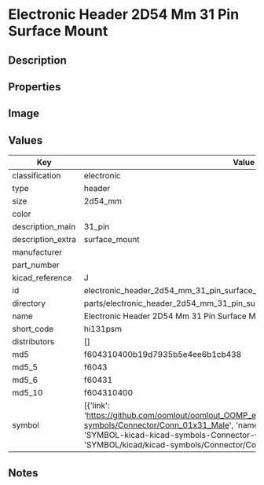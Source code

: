 # Electronic Header 2D54 Mm 31 Pin Surface Mount

## Description

## Properties


## Image


## Values

| Key | Value |
| --- | --- |
| classification | electronic |
| type | header |
| size | 2d54_mm |
| color |  |
| description_main | 31_pin |
| description_extra | surface_mount |
| manufacturer |  |
| part_number |  |
| kicad_reference | J |
| id | electronic_header_2d54_mm_31_pin_surface_mount |
| directory | parts/electronic_header_2d54_mm_31_pin_surface_mount |
| name | Electronic Header 2D54 Mm 31 Pin Surface Mount |
| short_code | hi131psm |
| distributors | [] |
| md5 | f604310400b19d7935b5e4ee6b1cb438 |
| md5_5 | f6043 |
| md5_6 | f60431 |
| md5_10 | f604310400 |
| symbol | [{'link': 'https://github.com/oomlout/oomlout_OOMP_eda_V2/tree/main/SYMBOL/kicad/kicad-symbols/Connector/Conn_01x31_Male', 'name': 'Connector : Conn_01x31_Male', 'id': 'SYMBOL-kicad-kicad-symbols-Connector-Conn_01x31_Male', 'directory': 'SYMBOL/kicad/kicad-symbols/Connector/Conn_01x31_Male/'}] |

## Notes

